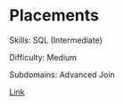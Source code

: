 # Placements

Skills: SQL (Intermediate)

Difficulty: Medium

Subdomains: Advanced Join

[Link](https://www.hackerrank.com/challenges/placements)
